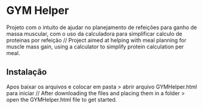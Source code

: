 # GYM Helper

Projeto com o intuito de ajudar no planejamento de refeições para ganho de massa muscular, com o uso da calculadora para simplificar calculo de proteinas por refeição // 
Project aimed at helping with meal planning for muscle mass gain, using a calculator to simplify protein calculation per meal.

## Instalação

Apos baixar os arquivos e colocar em pasta > abrir arquivo GYMHelper.html para iniciar // After downloading the files and placing them in a folder > open the GYMHelper.html file to get started.

